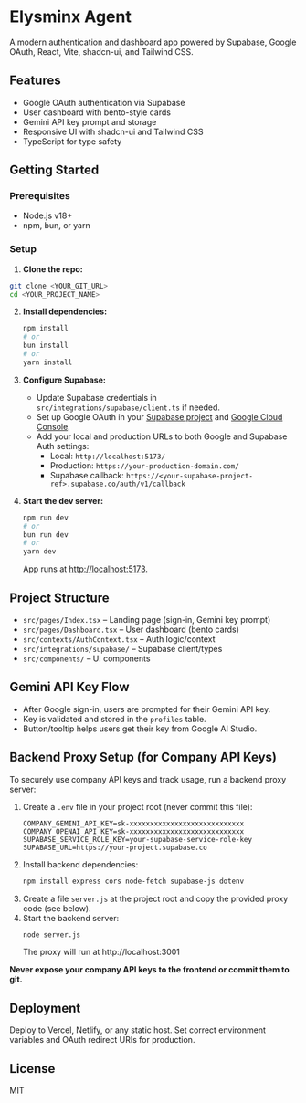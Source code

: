 # Elysminx Agent

A modern authentication and dashboard app powered by Supabase, Google OAuth, React, Vite, shadcn-ui, and Tailwind CSS.

## Features

- Google OAuth authentication via Supabase
- User dashboard with bento-style cards
- Gemini API key prompt and storage
- Responsive UI with shadcn-ui and Tailwind CSS
- TypeScript for type safety

## Getting Started

### Prerequisites

- Node.js v18+
- npm, bun, or yarn

### Setup

1. **Clone the repo:**

```sh
git clone <YOUR_GIT_URL>
cd <YOUR_PROJECT_NAME>
```

2. **Install dependencies:**
   ```sh
   npm install
   # or
   bun install
   # or
   yarn install
   ```
3. **Configure Supabase:**

   - Update Supabase credentials in `src/integrations/supabase/client.ts` if needed.
   - Set up Google OAuth in your [Supabase project](https://app.supabase.com/project/_/auth/providers) and [Google Cloud Console](https://console.cloud.google.com/apis/credentials).
   - Add your local and production URLs to both Google and Supabase Auth settings:
     - Local: `http://localhost:5173/`
     - Production: `https://your-production-domain.com/`
     - Supabase callback: `https://<your-supabase-project-ref>.supabase.co/auth/v1/callback`

4. **Start the dev server:**
   ```sh
   npm run dev
   # or
   bun run dev
   # or
   yarn dev
   ```
   App runs at [http://localhost:5173](http://localhost:5173).

## Project Structure

- `src/pages/Index.tsx` – Landing page (sign-in, Gemini key prompt)
- `src/pages/Dashboard.tsx` – User dashboard (bento cards)
- `src/contexts/AuthContext.tsx` – Auth logic/context
- `src/integrations/supabase/` – Supabase client/types
- `src/components/` – UI components

## Gemini API Key Flow

- After Google sign-in, users are prompted for their Gemini API key.
- Key is validated and stored in the `profiles` table.
- Button/tooltip helps users get their key from Google AI Studio.

## Backend Proxy Setup (for Company API Keys)

To securely use company API keys and track usage, run a backend proxy server:

1. Create a `.env` file in your project root (never commit this file):
   ```env
   COMPANY_GEMINI_API_KEY=sk-xxxxxxxxxxxxxxxxxxxxxxxxxxxx
   COMPANY_OPENAI_API_KEY=sk-xxxxxxxxxxxxxxxxxxxxxxxxxxxx
   SUPABASE_SERVICE_ROLE_KEY=your-supabase-service-role-key
   SUPABASE_URL=https://your-project.supabase.co
   ```
2. Install backend dependencies:
   ```sh
   npm install express cors node-fetch supabase-js dotenv
   ```
3. Create a file `server.js` at the project root and copy the provided proxy code (see below).
4. Start the backend server:
   ```sh
   node server.js
   ```
   The proxy will run at http://localhost:3001

**Never expose your company API keys to the frontend or commit them to git.**

## Deployment

Deploy to Vercel, Netlify, or any static host. Set correct environment variables and OAuth redirect URIs for production.

## License

MIT
